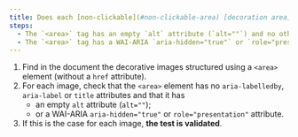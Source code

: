 ```yaml
---
title: Does each [non-clickable](#non-clickable-area) [decoration area](#decorative-image) (`<area>` tag without `href` attribute), check one of these conditions?
steps:
  - The `<area>` tag has an empty `alt` attribute (`alt=""`) and no other attribute to provide a [text alternative](#text-alternative-image).
  - The `<area>` tag has a WAI-ARIA `aria-hidden="true"` or `role="presentation"` attribute.
---
```


1. Find in the document the decorative images structured using a `<area>` element (without a `href` attribute).
2. For each image, check that the `<area>` element has no `aria-labelledby`, `aria-label` or `title` attributes and that it has
   - an empty `alt` attribute (`alt=""`);
   - or a WAI-ARIA `aria-hidden="true"` or `role="presentation"` attribute.
3. If this is the case for each image, **the test is validated**.
